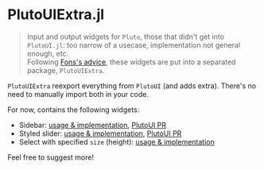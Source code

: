# PlutoUIExtra.jl

> Input and output widgets for `Pluto`, those that didn't get into `PlutoUI.jl`: too narrow of a usecase, implementation not general enough, etc. \
Following [Fons's advice](https://github.com/JuliaPluto/PlutoUI.jl/pull/257#issuecomment-1577995821), these widgets are put into a separated package, `PlutoUIExtra`.

`PlutoUIExtra` reexport everything from `PlutoUI` (and adds extra). There's no need to manually import both in your code.

For now, contains the following widgets:
- Sidebar: [usage & implementation](https://aplavin.github.io/PlutoUIExtra.jl/src/sidebar.html), [PlutoUI PR](https://github.com/JuliaPluto/PlutoUI.jl/pull/257)
- Styled slider: [usage & implementation](https://aplavin.github.io/PlutoUIExtra.jl/src/slider.html), [PlutoUI PR](https://github.com/JuliaPluto/PlutoUI.jl/pull/258)
- Select with specified `size` (height): [usage & implementation](https://aplavin.github.io/PlutoUIExtra.jl/src/select.html)

Feel free to suggest more!
